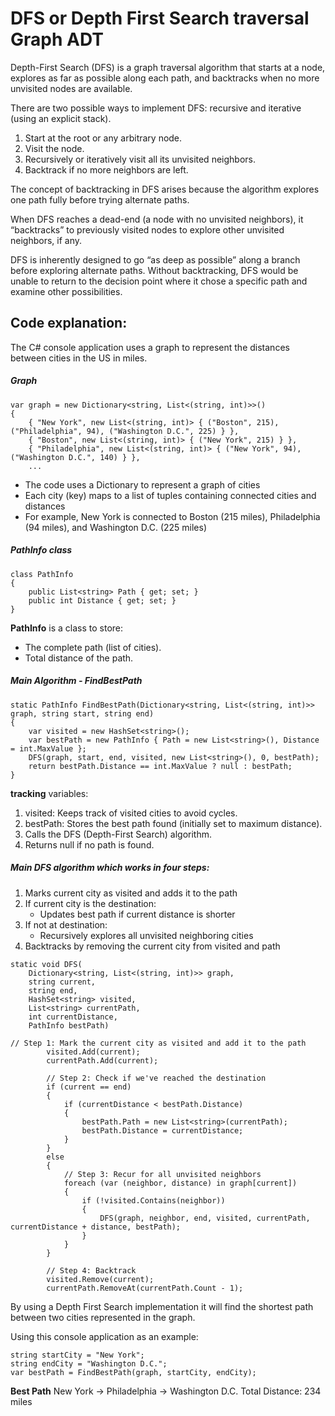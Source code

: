 # DFS or Depth First Search traversal Graph ADT

Depth-First Search (DFS) is a graph traversal algorithm that starts at a node, explores as far as possible along each path, and backtracks when no more unvisited nodes are available.

There are two possible ways to implement DFS: recursive and iterative (using an explicit stack).

1. Start at the root or any arbitrary node.
2. Visit the node.
3. Recursively or iteratively visit all its unvisited neighbors.
4. Backtrack if no more neighbors are left.

The concept of backtracking in DFS arises because the algorithm explores one path fully before trying alternate paths.

When DFS reaches a dead-end (a node with no unvisited neighbors), it “backtracks” to previously visited nodes to explore other unvisited neighbors, if any.

DFS is inherently designed to go “as deep as possible” along a branch before exploring alternate paths. Without backtracking, DFS would be unable to return to the decision point where it chose a specific path and examine other possibilities.

## Code explanation:

The C# console application uses a graph to represent the distances between cities in the US in miles.
##### Graph
``` 
var graph = new Dictionary<string, List<(string, int)>>()
{
    { "New York", new List<(string, int)> { ("Boston", 215), ("Philadelphia", 94), ("Washington D.C.", 225) } },
    { "Boston", new List<(string, int)> { ("New York", 215) } },
    { "Philadelphia", new List<(string, int)> { ("New York", 94), ("Washington D.C.", 140) } },
    ...
```

* The code uses a Dictionary to represent a graph of cities
* Each city (key) maps to a list of tuples containing connected cities and distances
* For example, New York is connected to Boston (215 miles), Philadelphia (94 miles), and Washington D.C. (225 miles)


##### PathInfo class
```dotnet
class PathInfo
{
    public List<string> Path { get; set; }
    public int Distance { get; set; }
}
```

**PathInfo** is a class to store:

* The complete path (list of cities).
* Total distance of the path.


##### Main Algorithm - FindBestPath
```dotnet
static PathInfo FindBestPath(Dictionary<string, List<(string, int)>> graph, string start, string end)
{
    var visited = new HashSet<string>();
    var bestPath = new PathInfo { Path = new List<string>(), Distance = int.MaxValue };
    DFS(graph, start, end, visited, new List<string>(), 0, bestPath);
    return bestPath.Distance == int.MaxValue ? null : bestPath;
}
```
**tracking** variables:

1. visited: Keeps track of visited cities to avoid cycles.
2. bestPath: Stores the best path found (initially set to maximum distance).
3.  Calls the DFS (Depth-First Search) algorithm.
4.  Returns null if no path is found.

##### Main DFS algorithm which works in four steps:

1. Marks current city as visited and adds it to the path
2. If current city is the destination:
    * Updates best path if current distance is shorter
3. If not at destination:
    * Recursively explores all unvisited neighboring cities
4. Backtracks by removing the current city from visited and path

```dotnet
static void DFS(
    Dictionary<string, List<(string, int)>> graph,
    string current,
    string end,
    HashSet<string> visited,
    List<string> currentPath,
    int currentDistance,
    PathInfo bestPath)

// Step 1: Mark the current city as visited and add it to the path
        visited.Add(current);
        currentPath.Add(current);

        // Step 2: Check if we've reached the destination
        if (current == end)
        {
            if (currentDistance < bestPath.Distance)
            {
                bestPath.Path = new List<string>(currentPath);
                bestPath.Distance = currentDistance;
            }
        }
        else
        {
            // Step 3: Recur for all unvisited neighbors
            foreach (var (neighbor, distance) in graph[current])
            {
                if (!visited.Contains(neighbor))
                {
                    DFS(graph, neighbor, end, visited, currentPath, currentDistance + distance, bestPath);
                }
            }
        }

        // Step 4: Backtrack
        visited.Remove(current);
        currentPath.RemoveAt(currentPath.Count - 1);
```
By using a Depth First Search implementation it will find the shortest path between two cities represented in the graph.

Using this console application as an example:

```dotnet
string startCity = "New York";
string endCity = "Washington D.C.";
var bestPath = FindBestPath(graph, startCity, endCity);
```

**Best Path**
New York -> Philadelphia -> Washington D.C.
Total Distance: 234 miles